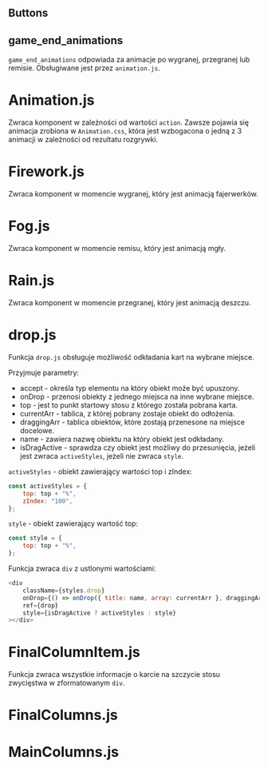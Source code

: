 ## Buttons

## game_end_animations

`game_end_animations` odpowiada za animacje po wygranej, przegranej lub remisie. Obsługiwane jest przez `animation.js`.

# Animation.js

Zwraca komponent w zależności od wartości `action`. Zawsze pojawia się animacja zrobiona w `Animation.css`, która jest wzbogacona o jedną z 3 animacji w zależności od rezultatu rozgrywki.

# Firework.js

Zwraca komponent w momencie wygranej, który jest animacją fajerwerków.

# Fog.js

Zwraca komponent w momencie remisu, który jest animacją mgły.

# Rain.js

Zwraca komponent w momencie przegranej, który jest animacją deszczu.

# drop.js

Funkcja `drop.js` obsługuje możliwość odkładania kart na wybrane miejsce. 

Przyjmuje parametry:
- accept - określa typ elementu na który obiekt może być upuszony.
- onDrop - przenosi obiekty z jednego miejsca na inne wybrane miejsce.
- top - jest to punkt startowy stosu z którego została pobrana karta. 
- currentArr - tablica, z której pobrany zostaje obiekt do odłożenia.
- draggingArr - tablica obiektów, które zostają przenesone na miejsce docelowe.
- name - zawiera nazwę obiektu na który obiekt jest odkładany.
- isDragActive - sprawdza czy obiekt jest możliwy do przesunięcia, jeżeli jest zwraca `activeStyles`, jeżeli nie zwraca `style`.

`activeStyles` - obiekt zawierający wartości top i zIndex:
```js
const activeStyles = {
    top: top + "%",
    zIndex: "100",
};
```
`style` - obiekt zawierający wartość top:
```js
const style = {
    top: top + "%",
};
```

Funkcja zwraca `div` z ustlonymi wartościami:

```js
<div
    className={styles.drop}
    onDrop={() => onDrop({ title: name, array: currentArr }, draggingArr)}
    ref={drop}
    style={isDragActive ? activeStyles : style}
></div>
```

# FinalColumnItem.js

Funkcja zwraca wszystkie informacje o karcie na szczycie stosu zwycięstwa w zformatowanym `div`.

# FinalColumns.js


# MainColumns.js